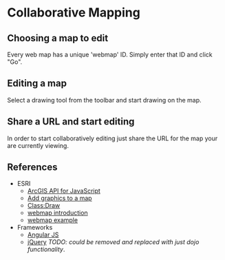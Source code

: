 # Collaborative Mapping

## Choosing a map to edit

Every web map has a unique 'webmap' ID. Simply enter that ID and click "Go".

## Editing a map

Select a drawing tool from the toolbar and start drawing on the map.

## Share a URL and start editing

In order to start collaboratively editing just share the URL for the map your are currently viewing.

## References

* ESRI
  * [ArcGIS API for JavaScript](http://help.arcgis.com/en/webapi/javascript/arcgis/index.html)
  * [Add graphics to a map](http://help.arcgis.com/en/webapi/javascript/arcgis/jssamples/graphics_add.html)
  * [Class:Draw](http://help.arcgis.com/en/webapi/javascript/arcgis/jsapi/draw.html)
  * [webmap introduction](http://help.arcgis.com/en/webapi/javascript/arcgis/jshelp/intro_webmap.html)
  * [webmap example](http://www.arcgis.com/home/webmap/viewer.html?webmap=31aa8f2167c140bf8d30840d4cb7e411)
* Frameworks
	* [Angular JS](http://angularjs.org/)
	* [jQuery](http://jquery.com/) *TODO: could be removed and replaced with just dojo functionality*.